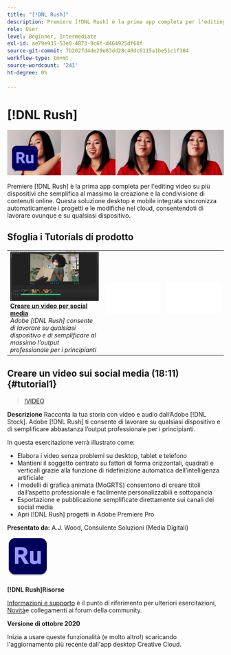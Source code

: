 ```yaml
---
title: "[!DNL Rush]"
description: Premiere [!DNL Rush] è la prima app completa per l'editing video su più dispositivi che semplifica al massimo la creazione e la condivisione di contenuti online
role: User
level: Beginner, Intermediate
exl-id: ae79e935-53e0-4873-9c6f-d464925df68f
source-git-commit: 7b202fd4de29e83dd28c40dc6115a1be51c1f384
workflow-type: tm+mt
source-wordcount: '241'
ht-degree: 0%

---
```


# [!DNL Rush]

![Tutorial Hero Image](../assets/Rush.jpg)

Premiere [!DNL Rush] è la prima app completa per l&#39;editing video su più dispositivi che semplifica al massimo la creazione e la condivisione di contenuti online. Questa soluzione desktop e mobile integrata sincronizza automaticamente i progetti e le modifiche nel cloud, consentendoti di lavorare ovunque e su qualsiasi dispositivo.

## Sfoglia i Tutorials di prodotto

<table style="table-layout:fixed">
<tr>
 <td>
   <a href="rush.md#tutorial1">
      <img alt="Creare un video per social media" src="../assets/rush_socialMediaAd_wood_thumbnail.jpg" />
   </a>
    <div>
   <a href="rush.md#tutorial1"><strong>Creare un video per social media</strong></a>
    </div>
    <em>Adobe [!DNL Rush] consente di lavorare su qualsiasi dispositivo e di semplificare al massimo l'output professionale per i principianti</em>
    <br>
  </td>
  <td>
    <img alt="Spaziatore" src="../assets/Whitespacer.png" />
    <div>
    <br>
  </td>
  <td>
    <img alt="Spaziatore" src="../assets/Whitespacer.png" />
    <div>
    <br>
  </td>
</tr>
</table>

## Creare un video sui social media (18:11) {#tutorial1}

>[!VIDEO](https://video.tv.adobe.com/v/326900?hidetitle=true)

**Descrizione**
Racconta la tua storia con video e audio dall’Adobe [!DNL Stock]. Adobe [!DNL Rush] ti consente di lavorare su qualsiasi dispositivo e di semplificare abbastanza l’output professionale per i principianti.

In questa esercitazione verrà illustrato come:
* Elabora i video senza problemi su desktop, tablet e telefono
* Mantieni il soggetto centrato su fattori di forma orizzontali, quadrati e verticali grazie alla funzione di ridefinizione automatica dell’intelligenza artificiale
* I modelli di grafica animata (MoGRTS) consentono di creare titoli dall’aspetto professionale e facilmente personalizzabili e sottopancia
* Esportazione e pubblicazione semplificate direttamente sui canali dei social media
* Apri [!DNL Rush] progetti in Adobe Premiere Pro

**Presentato da:**
A.J. Wood, Consulente Soluzioni (Media Digitali)

![Logo Rush](../assets/ru_appicon_96.png)

**[!DNL Rush]Risorse**

[Informazioni e supporto](https://helpx.adobe.com/support/premiere-rush.html) è il punto di riferimento per ulteriori esercitazioni, [Novità](https://helpx.adobe.com/premiere-rush/user-guide.html/premiere-rush/help/whats-new.ug.html)e collegamenti ai forum della community.

**Versione di ottobre 2020**

Inizia a usare queste funzionalità (e molto altro!) scaricando l&#39;aggiornamento più recente dall&#39;app desktop Creative Cloud.
